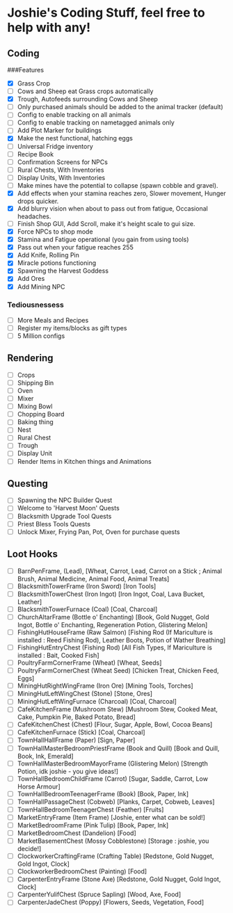 # Joshie's Coding Stuff, feel free to help with any!
## Coding
###Features
- [x] Grass Crop
- [ ] Cows and Sheep eat Grass crops automatically
- [x] Trough, Autofeeds surrounding Cows and Sheep
- [ ] Only purchased animals should be added to the animal tracker (default)
- [ ] Config to enable tracking on all animals
- [ ] Config to enable tracking on nametagged animals only
- [ ] Add Plot Marker for buildings
- [x] Make the nest functional, hatching eggs
- [ ] Universal Fridge inventory
- [ ] Recipe Book
- [ ] Confirmation Screens for NPCs
- [ ] Rural Chests, With Inventories
- [ ] Display Units, With Inventories
- [ ] Make mines have the potential to collapse (spawn cobble and gravel).
- [x] Add effects when your stamina reaches zero, Slower movement, Hunger drops quicker. 
- [x] Add blurry vision when about to pass out from fatigue, Occasional headaches.
- [ ] Finish Shop GUI, Add Scroll, make it's height scale to gui size.
- [x] Force NPCs to shop mode
- [x] Stamina and Fatigue operational (you gain from using tools)
- [x] Pass out when your fatigue reaches 255
- [x] Add Knife, Rolling Pin
- [x] Miracle potions functioning
- [x] Spawning the Harvest Goddess
- [x] Add Ores
- [x] Add Mining NPC

### Tediousnessess
- [ ] More Meals and Recipes
- [ ] Register my items/blocks as gift types
- [ ] 5 Million configs

## Rendering
- [ ] Crops
- [ ] Shipping Bin
- [ ] Oven
- [ ] Mixer
- [ ] Mixing Bowl
- [ ] Chopping Board
- [ ] Baking thing
- [ ] Nest
- [ ] Rural Chest
- [ ] Trough
- [ ] Display Unit
- [ ] Render Items in Kitchen things and Animations

## Questing
- [ ] Spawning the NPC Builder Quest
- [ ] Welcome to 'Harvest Moon' Quests
- [ ] Blacksmith Upgrade Tool Quests
- [ ] Priest Bless Tools Quests
- [ ] Unlock Mixer, Frying Pan, Pot, Oven for purchase quests

## Loot Hooks
- [ ] BarnPenFrame, (Lead), [Wheat, Carrot, Lead, Carrot on a Stick ; Animal Brush, Animal Medicine, Animal Food, Animal Treats]
- [ ] BlacksmithTowerFrame (Iron Sword) [Iron Tools]
- [ ] BlacksmithTowerChest (Iron Ingot) [Iron Ingot, Coal, Lava Bucket, Leather]
- [ ] BlacksmithTowerFurnace (Coal) [Coal, Charcoal]
- [ ] ChurchAltarFrame (Bottle o' Enchanting) [Book, Gold Nugget, Gold Ingot, Bottle o' Enchanting, Regeneration Potion, Glistering Melon]
- [ ] FishingHutHouseFrame (Raw Salmon) [Fishing Rod (If Mariculture is installed : Reed Fishing Rod), Leather Boots, Potion of Wather Breathing]
- [ ] FishingHutEntryChest (Fishing Rod) [All Fish Types, If Mariculture is installed : Bait, Cooked Fish]
- [ ] PoultryFarmCornerFrame (Wheat) [Wheat, Seeds]
- [ ] PoultryFarmCornerChest (Wheat Seed) [Chicken Treat, Chicken Feed, Eggs]
- [ ] MiningHutRightWingFrame (Iron Ore) [Mining Tools, Torches]
- [ ] MiningHutLeftWingChest (Stone) [Stone, Ores]
- [ ] MiningHutLeftWingFurnace (Charcoal) [Coal, Charcoal]
- [ ] CafeKitchenFrame (Mushroom Stew) [Mushroom Stew, Cooked Meat, Cake, Pumpkin Pie, Baked Potato, Bread]
- [ ] CafeKitchenChest (Chest) [Flour, Sugar, Apple, Bowl, Cocoa Beans]
- [ ] CafeKitchenFurnace (Stick) [Coal, Charcoal]
- [ ] TownHallHallFrame (Paper) [Sign, Paper]
- [ ] TownHallMasterBedroomPriestFrame (Book and Quill) [Book and Quill, Book, Ink, Emerald]
- [ ] TownHallMasterBedroomMayorFrame (Glistering Melon) [Strength Potion, idk joshie - you give ideas!]
- [ ] TownHallBedroomChildFrame (Carrot) [Sugar, Saddle, Carrot, Low Horse Armour]
- [ ] TownHallBedroomTeenagerFrame (Book) [Book, Paper, Ink]
- [ ] TownHallPassageChest (Cobweb) [Planks, Carpet, Cobweb, Leaves]
- [ ] TownHallBedroomTeenagerChest (Feather) [Fruits]
- [ ] MarketEntryFrame (Item Frame) [Joshie, enter what can be sold!]
- [ ] MarketBedroomFrame (Pink Tulip) [Book, Paper, Ink]
- [ ] MarketBedroomChest (Dandelion) [Food]
- [ ] MarketBasementChest (Mossy Cobblestone) [Storage : joshie, you decide!]
- [ ] ClockworkerCraftingFrame (Crafting Table) [Redstone, Gold Nugget, Gold Ingot, Clock]
- [ ] ClockworkerBedroomChest (Painting) [Food]
- [ ] CarpenterEntryFrame (Stone Axe) [Redstone, Gold Nugget, Gold Ingot, Clock]
- [ ] CarpenterYulifChest (Spruce Sapling) [Wood, Axe, Food]
- [ ] CarpenterJadeChest (Poppy) [Flowers, Seeds, Vegetation, Food]

